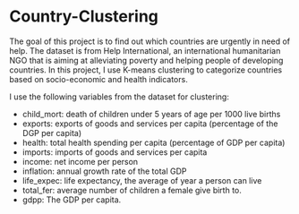 # Country-Clustering

The goal of this project is to find out which countries are urgently in need of help. The dataset is from Help International, an international humanitarian NGO that is aiming at alleviating poverty and helping people of developing countries. In this project, I use K-means clustering to categorize countries based on socio-economic and health indicators. 

I use the following variables from the dataset for clustering:
- child_mort: death of children under 5 years of age per 1000 live births
- exports: exports of goods and services per capita (percentage of the DGP per capita)
- health: total health spending per capita (percentage of GDP per capita)
- imports: imports of goods and services per capita 
- income: net income per person
- inflation: annual growth rate of the total GDP
- life_expec: life expectancy, the average of year a person can live
- total_fer: average number of children a female give birth to.
- gdpp: The GDP per capita. 

